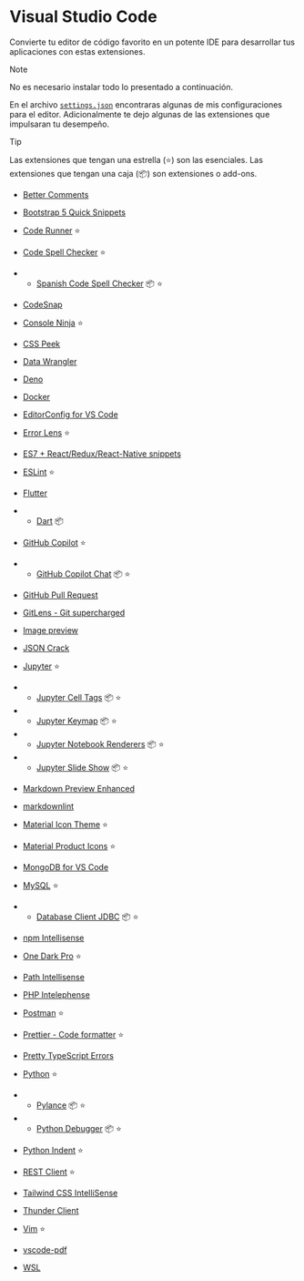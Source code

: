 # Visual Studio Code

Convierte tu editor de código favorito en un potente IDE para desarrollar tus aplicaciones con estas extensiones.

> [!NOTE]
> No es necesario instalar todo lo presentado a continuación.

En el archivo [`settings.json`](settings.json) encontraras algunas de mis configuraciones para el editor.
Adicionalmente te dejo algunas de las extensiones que impulsaran tu desempeño.

> [!TIP]
> Las extensiones que tengan una estrella (⭐) son las esenciales.
> Las extensiones que tengan una caja (📦) son extensiones o add-ons.

- [Better Comments](https://marketplace.visualstudio.com/items?itemName=aaron-bond.better-comments)

- [Bootstrap 5 Quick Snippets](https://marketplace.visualstudio.com/items?itemName=AnbuselvanRocky.bootstrap5-vscode)

- [Code Runner](https://marketplace.visualstudio.com/items?itemName=formulahendry.code-runner) ⭐

- [Code Spell Checker](https://marketplace.visualstudio.com/items?itemName=streetsidesoftware.code-spell-checker) ⭐

- - [Spanish Code Spell Checker](https://marketplace.visualstudio.com/items?itemName=streetsidesoftware.code-spell-checker-spanish) 📦 ⭐

- [CodeSnap](https://marketplace.visualstudio.com/items?itemName=adpyke.codesnap)

- [Console Ninja](https://marketplace.visualstudio.com/items?itemName=WallabyJs.console-ninja) ⭐

- [CSS Peek](https://marketplace.visualstudio.com/items?itemName=pranaygp.vscode-css-peek)

- [Data Wrangler](https://marketplace.visualstudio.com/items?itemName=ms-toolsai.datawrangler)

- [Deno](https://marketplace.visualstudio.com/items?itemName=denoland.vscode-deno)

- [Docker](https://marketplace.visualstudio.com/items?itemName=ms-azuretools.vscode-docker)

- [EditorConfig for VS Code](https://marketplace.visualstudio.com/items?itemName=EditorConfig.EditorConfig)

- [Error Lens](https://marketplace.visualstudio.com/items?itemName=usernamehw.errorlens) ⭐

- [ES7 + React/Redux/React-Native snippets](https://marketplace.visualstudio.com/items?itemName=dsznajder.es7-react-js-snippets)

- [ESLint](https://marketplace.visualstudio.com/items?itemName=dbaeumer.vscode-eslint) ⭐

- [Flutter](https://marketplace.visualstudio.com/items?itemName=Dart-Code.flutter)

- - [Dart](https://marketplace.visualstudio.com/items?itemName=Dart-Code.dart-code) 📦

- [GitHub Copilot](https://marketplace.visualstudio.com/items?itemName=GitHub.copilot) ⭐

- - [GitHub Copilot Chat](https://marketplace.visualstudio.com/items?itemName=GitHub.copilot-chat) 📦 ⭐

- [GitHub Pull Request](https://marketplace.visualstudio.com/items?itemName=GitHub.vscode-pull-request-github)

- [GitLens - Git supercharged](https://marketplace.visualstudio.com/items?itemName=eamodio.gitlens)

- [Image preview](https://marketplace.visualstudio.com/items?itemName=kisstkondoros.vscode-gutter-preview)

- [JSON Crack](https://marketplace.visualstudio.com/items?itemName=AykutSarac.jsoncrack-vscode)

- [Jupyter](https://marketplace.visualstudio.com/items?itemName=ms-toolsai.jupyter) ⭐

- - [Jupyter Cell Tags](https://marketplace.visualstudio.com/items?itemName=ms-toolsai.vscode-jupyter-cell-tags) 📦 ⭐

- - [Jupyter Keymap](https://marketplace.visualstudio.com/items?itemName=ms-toolsai.jupyter-keymap) 📦 ⭐

- - [Jupyter Notebook Renderers](https://marketplace.visualstudio.com/items?itemName=ms-toolsai.jupyter-renderers) 📦 ⭐

- - [Jupyter Slide Show](https://marketplace.visualstudio.com/items?itemName=ms-toolsai.vscode-jupyter-slideshow) 📦 ⭐

- [Markdown Preview Enhanced](https://marketplace.visualstudio.com/items?itemName=shd101wyy.markdown-preview-enhanced)

- [markdownlint](https://marketplace.visualstudio.com/items?itemName=DavidAnson.vscode-markdownlint)

- [Material Icon Theme](https://marketplace.visualstudio.com/items?itemName=PKief.material-icon-theme) ⭐

- [Material Product Icons](https://marketplace.visualstudio.com/items?itemName=PKief.material-product-icons) ⭐

- [MongoDB for VS Code](https://marketplace.visualstudio.com/items?itemName=mongodb.mongodb-vscode)

- [MySQL](https://marketplace.visualstudio.com/items?itemName=cweijan.vscode-mysql-client2) ⭐

- - [Database Client JDBC](https://marketplace.visualstudio.com/items?itemName=cweijan.dbclient-jdbc) 📦 ⭐

- [npm Intellisense](https://marketplace.visualstudio.com/items?itemName=christian-kohler.npm-intellisense)

- [One Dark Pro](https://marketplace.visualstudio.com/items?itemName=zhuangtongfa.Material-theme) ⭐

- [Path Intellisense](https://marketplace.visualstudio.com/items?itemName=christian-kohler.path-intellisense)

- [PHP Intelephense](https://marketplace.visualstudio.com/items?itemName=bmewburn.vscode-intelephense-client)

- [Postman](https://marketplace.visualstudio.com/items?itemName=Postman.postman-for-vscode) ⭐

- [Prettier - Code formatter](https://marketplace.visualstudio.com/items?itemName=esbenp.prettier-vscode) ⭐

- [Pretty TypeScript Errors](https://marketplace.visualstudio.com/items?itemName=yoavbls.pretty-ts-errors)

- [Python](https://marketplace.visualstudio.com/items?itemName=ms-python.python) ⭐

- - [Pylance](https://marketplace.visualstudio.com/items?itemName=ms-python.vscode-pylance) 📦 ⭐

- - [Python Debugger](https://marketplace.visualstudio.com/items?itemName=ms-python.debugpy) 📦 ⭐

- [Python Indent](https://marketplace.visualstudio.com/items?itemName=KevinRose.vsc-python-indent) ⭐

- [REST Client](https://marketplace.visualstudio.com/items?itemName=humao.rest-client) ⭐

- [Tailwind CSS IntelliSense](https://marketplace.visualstudio.com/items?itemName=bradlc.vscode-tailwindcss)

- [Thunder Client](https://marketplace.visualstudio.com/items?itemName=rangav.vscode-thunder-client)

- [Vim](https://marketplace.visualstudio.com/items?itemName=vscodevim.vim) ⭐

- [vscode-pdf](https://marketplace.visualstudio.com/items?itemName=tomoki1207.pdf)

- [WSL](https://marketplace.visualstudio.com/items?itemName=ms-vscode-remote.remote-wsl)

